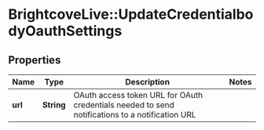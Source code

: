 # BrightcoveLive::UpdateCredentialbodyOauthSettings

## Properties
Name | Type | Description | Notes
------------ | ------------- | ------------- | -------------
**url** | **String** | OAuth access token URL for OAuth credentials needed to send notifications to a notification URL | 


